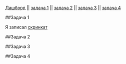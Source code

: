 [Дашборд](https://lookerstudio.google.com/reporting/c32e6516-75cd-4557-9c49-d0f0ea5b66e5/page/B6o9D/edit) || [задача 1](https://docs.google.com/spreadsheets/d/1_J28CQ7BcvEbQI9lM0HxrmDsTNBDWIoyNil3ueKOYEE/edit?gid=636872463#gid=636872463) || [задача 2](https://github.com/PavelRawel/sql_test/blob/main/sql/task_2) || [задача 3](https://github.com/PavelRawel/sql_test/blob/main/sql/task_3) || [задача 4](https://github.com/PavelRawel/sql_test/blob/main/sql/task_4)

##Задача 1

Я записал [скринкат](https://drive.google.com/file/d/11wwc7UXBrXXB6ZEAIQ37-gTJWRAuV4iG/view?usp=sharing)

##Задача 2

##Задача 3

##Задача 4










